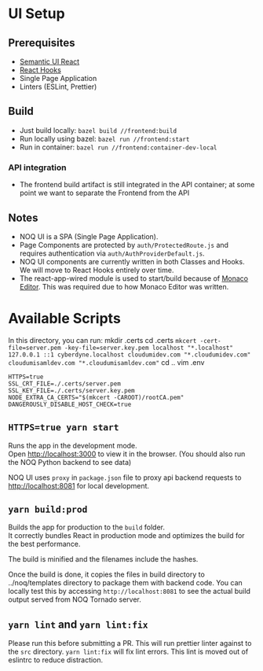 # UI Setup

## Prerequisites

- [Semantic UI React](https://react.semantic-ui.com/)
- [React Hooks](https://reactjs.org/docs/hooks-intro.html)
- Single Page Application
- Linters (ESLint, Prettier)

## Build

- Just build locally: `bazel build //frontend:build`
- Run locally using bazel: `bazel run //frontend:start`
- Run in container: `bazel run //frontend:container-dev-local`

### API integration

- The frontend build artifact is still integrated in the API container; at some point we want to separate the Frontend from the API

## Notes

- NOQ UI is a SPA (Single Page Application).
- Page Components are protected by `auth/ProtectedRoute.js` and requires authentication via `auth/AuthProviderDefault.js`.
- NOQ UI components are currently written in both Classes and Hooks. We will move to React Hooks entirely over time.
- The react-app-wired module is used to start/build because of [Monaco Editor](https://microsoft.github.io/monaco-editor/). This was required due to how Monaco Editor was written.

# Available Scripts

In this directory, you can run:
mkdir .certs
cd .certs
`mkcert -cert-file=server.pem -key-file=server.key.pem localhost "*.localhost" 127.0.0.1 ::1 cyberdyne.localhost cloudumidev.com "*.cloudumidev.com" cloudumisamldev.com "*.cloudumisamldev.com"`
cd ..
vim .env

```
HTTPS=true
SSL_CRT_FILE=./.certs/server.pem
SSL_KEY_FILE=./.certs/server.key.pem
NODE_EXTRA_CA_CERTS="$(mkcert -CAROOT)/rootCA.pem"
DANGEROUSLY_DISABLE_HOST_CHECK=true
```

## `HTTPS=true yarn start`

Runs the app in the development mode.<br />
Open [http://localhost:3000](http://localhost:3000) to view it in the browser. (You should also run the NOQ Python backend to see data)

NOQ UI uses `proxy` in `package.json` file to proxy api backend requests to [http://localhost:8081](http://localhost:8081) for local development.

## `yarn build:prod`

Builds the app for production to the `build` folder.<br />
It correctly bundles React in production mode and optimizes the build for the best performance.

The build is minified and the filenames include the hashes.<br />

Once the build is done, it copies the files in build directory to ../noq/templates directory to package them with backend code.
You can locally test this by accessing `http://localhost:8081` to see the actual build output served from NOQ Tornado server.

## `yarn lint` and `yarn lint:fix`

Please run this before submitting a PR. This will run prettier linter against to the `src` directory. `yarn lint:fix` will fix lint errors. This lint is moved out of eslintrc to reduce distraction.

